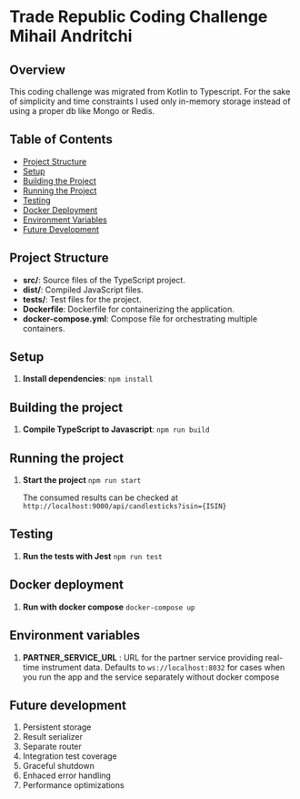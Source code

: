 # Trade Republic Coding Challenge Mihail Andritchi

## Overview

This coding challenge was migrated from Kotlin to Typescript.
For the sake of simplicity and time constraints I used only in-memory storage instead of using a proper db like Mongo or Redis.


## Table of Contents

- [Project Structure](#project-structure)
- [Setup](#setup)
- [Building the Project](#building-the-project)
- [Running the Project](#running-the-project)
- [Testing](#testing)
- [Docker Deployment](#docker-deployment)
- [Environment Variables](#environment-variables)
- [Future Development](#future-development)


## Project Structure

- **src/**: Source files of the TypeScript project.
- **dist/**: Compiled JavaScript files.
- **tests/**: Test files for the project.
- **Dockerfile**: Dockerfile for containerizing the application.
- **docker-compose.yml**: Compose file for orchestrating multiple containers.

## Setup

1. **Install dependencies**:
   ```npm install```

## Building the project

1. **Compile TypeScript to Javascript**:
    ```npm run build```

## Running the project

1. **Start the project**
    ```npm run start```

    The consumed results can be checked at
    ```http://localhost:9000/api/candlesticks?isin={ISIN}```

## Testing

1. **Run the tests with Jest**
    ```npm run test```

## Docker deployment

1. **Run with docker compose**
    ```docker-compose up```

## Environment variables

1. **PARTNER_SERVICE_URL** : URL for the partner service providing real-time instrument data.
    Defaults to `ws://localhost:8032` for cases when you run the app and the service separately without docker compose

## Future development

1. Persistent storage
3. Result serializer
4. Separate router
2. Integration test coverage
3. Graceful shutdown
4. Enhaced error handling
5. Performance optimizations



